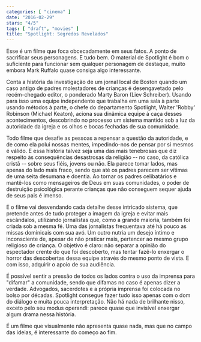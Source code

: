 ```yaml
---
categories: [ "cinema" ]
date: "2016-02-29"
stars: "4/5"
tags: [ "draft", "movies" ]
title: "Spotlight: Segredos Revelados"
---
```

Esse é um filme que foca obcecadamente em seus fatos. A ponto de
sacrificar seus personagens. E tudo bem. O material de Spotlight é
bom o suficiente para funcionar sem qualquer personagem de destaque,
muito embora Mark Ruffalo quase consiga algo interessante.

Conta a história da investigação de um jornal local de Boston quando
um caso antigo de padres molestadores de crianças é desengavetado pelo
recém-chegado editor, o ponderado Marty Baron (Liev Schreiber). Usando
para isso uma equipe independente que trabalha em uma sala à parte usando
métodos à parte, o chefe do departamento Spotlight, Walter 'Robby'
Robinson (Michael Keaton), aciona sua dinâmica equipe à caça desses
acontecimentos, descobrindo no processo um sistema mantido sob a luz da
autoridade da igreja e os olhos e bocas fechadas de sua comunidade.

Todo filme que desafie as pessoas a repensar a questão da autoridade,
e de como ela polui nossas mentes, impedindo-nos de pensar por si mesmos
é válido. E essa história talvez seja uma das mais tenebrosas que
diz respeito às consequências desastrosas da religião -- no caso,
da católica cristã -- sobre seus fiéis, jovens ou não. Ela parece
tomar lados, mas apenas do lado mais fraco, sendo que até os padres
parecem ser vítimas de uma seita desumana e doentia. Ao tornar os padres
celibatários e mantê-los como mensageiros de Deus em suas comunidades,
o poder de destruição psicológica perante crianças que não conseguem
sequer ajuda de seus pais é imenso.

E o filme vai desvendando cada detalhe desse intricado sistema,
que pretende antes de tudo proteger a imagem da igreja e evitar mais
escândalos, utilizando jornalistas que, como a grande maioria, também
foi criada sob a mesma fé. Uma das jornalistas frequentava até há pouco
as missas dominicais com sua avó. Um outro nutria um desejo íntimo e
inconsciente de, apesar de não praticar mais, pertencer ao mesmo grupo
religioso de criança. O objetivo é claro: não separar a opinião do
espectador crente do que foi descoberto, mas tentar fazê-lo enxergar o
horror das descobertas dessa equipe através do mesmo ponto de vista. E
com isso, adquirir o apoio de sua audiência.

É possível sentir a pressão de todos os lados contra o uso da imprensa
para "difamar" a comunidade, sendo que difamas no caso é apenas dizer
a verdade. Advogados, sacerdotes e a própria imprensa foi colocada no
bolso por décadas. Spotlight consegue fazer tudo isso apenas com o dom
do diálogo e muita pouca interpretação. Não há nada de brilhante
nisso, exceto pelo seu modus operandi: parece quase que invisível
enxergar algum drama nessa história.

É um filme que visualmente não apresenta quase nada, mas que no campo
das ideias, é interessante do começo ao fim.
